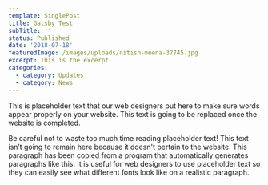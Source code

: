 ```yaml
---
template: SinglePost
title: Gatsby Test
subTitle: ''
status: Published
date: '2018-07-18'
featuredImage: /images/uploads/nitish-meena-37745.jpg
excerpt: This is the excerpt
categories:
  - category: Updates
  - category: News
---
```


This is placeholder text that our web designers put here to make sure words appear properly on your website. This text is going to be replaced once the website is completed.

Be careful not to waste too much time reading placeholder text! This text isn’t going to remain here because it doesn't pertain to the website. This paragraph has been copied from a program that automatically generates paragraphs like this. It is useful for web designers to use placeholder text so they can easily see what different fonts look like on a realistic paragraph.
